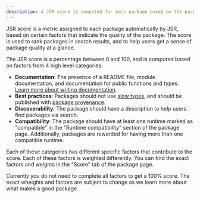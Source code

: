 ```yaml
---
description: A JSR score is computed for each package based on the package quality, and is used to rank packages in search.
---
```


JSR score is a metric assigned to each package automatically by JSR, based on
certain factors that indicate the quality of the package. The score is used to
rank packages in search results, and to help users get a sense of package
quality at a glance.

The JSR score is a percentage between 0 and 100, and is computed based on
factors from 4 high level categories:

- **Documentation**: The presence of a README file, module documentation, and
  documentation for public functions and types.
  [Learn more about writing documentation](/docs/writing-docs).
- **Best practices**: Packages should not use
  [slow types](/docs/about-slow-types), and should be published with
  [package provenance](/docs/trust).
- **Discoverability**: The package should have a description to help users find
  packages via search.
- **Compatibility**: The package should have at least one runtime marked as
  "compatible" in the "Runtime compatibility" section of the package page.
  Additionally, packages are rewarded for having more than one compatible
  runtime.

Each of these categories has different specific factors that contribute to the
score. Each of these factors is weighted differently. You can find the exact
factors and weights in the "Score" tab of the package page.

Currently you do not need to complete all factors to get a 100% score. The exact
wheights and factors are subject to change as we learn more about what makes a
good package.

